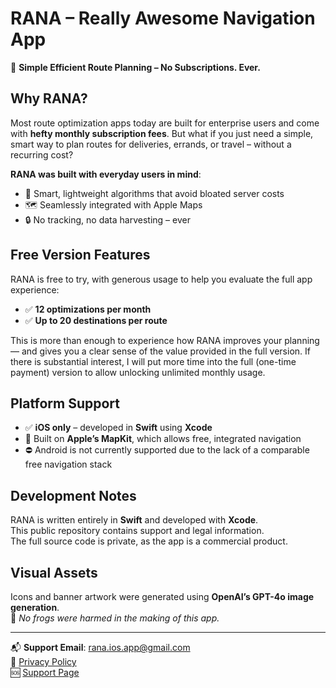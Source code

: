 # RANA – Really Awesome Navigation App

🚗 **Simple Efficient Route Planning – No Subscriptions. Ever.**

## Why RANA?

Most route optimization apps today are built for enterprise users and come with **hefty monthly subscription fees**. But what if you just need a simple, smart way to plan routes for deliveries, errands, or travel – without a recurring cost?

**RANA was built with everyday users in mind**:
- 🧠 Smart, lightweight algorithms that avoid bloated server costs  
- 🗺️ Seamlessly integrated with Apple Maps  
- 🔒 No tracking, no data harvesting – ever

## Free Version Features

RANA is free to try, with generous usage to help you evaluate the full app experience:

- ✅ **12 optimizations per month**  
- ✅ **Up to 20 destinations per route**  

This is more than enough to experience how RANA improves your planning — and gives you a clear sense of the value provided in the full version. If there is substantial interest, I will put more time into the full (one-time payment) version to allow unlocking unlimited monthly usage.

## Platform Support

- ✅ **iOS only** – developed in **Swift** using **Xcode**  
- 🧭 Built on **Apple’s MapKit**, which allows free, integrated navigation  
- ⛔ Android is not currently supported due to the lack of a comparable free navigation stack

## Development Notes

RANA is written entirely in **Swift** and developed with **Xcode**.  
This public repository contains support and legal information.  
The full source code is private, as the app is a commercial product.

## Visual Assets

Icons and banner artwork were generated using **OpenAI’s GPT-4o image generation**.  
🐸 *No frogs were harmed in the making of this app.*

---

📬 **Support Email**: [rana.ios.app@gmail.com](mailto:rana.ios.app@gmail.com)  
🔐 [Privacy Policy](./privacy-policy.md)  
🆘 [Support Page](./support.md)
